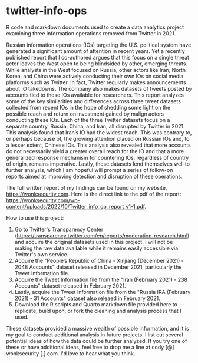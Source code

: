 # twitter-info-ops
R code and markdown documents used to create a data analytics project examining three information operations removed from Twitter in 2021.

Russian information operations (IOs) targeting the U.S. political system have generated a significant amount of attention in recent years.  Yet a recently published report that I co-authored argues that this focus on a single threat actor leaves the West open to being blindsided by other, emerging threats. While analysts in the West focused on Russia, other actors like Iran, North Korea, and China were actively conducting their own IOs on social media platforms such as Twitter. In fact, Twitter regularly makes announcements about IO takedowns. The company also makes datasets of tweets posted by accounts tied to these IOs available for researchers. This report analyzes some of the key similarities and differences across three tweet datasets collected from recent IOs in the hope of shedding some light on the possible reach and return on investment gained by malign actors conducting these IOs. Each of the three Twitter datasets focus on a separate country, Russia, China, and Iran, all disrupted by Twitter in 2021. This analysis found that Iran’s IO had the widest reach. This was contrary to, or perhaps because of, the growing attention placed on Russian IOs and, to a lesser extent, Chinese IOs. This analysis also revealed that more accounts do not necessarily yield a greater overall reach for the IO and that a more generalized response mechanism for countering IOs, regardless of country of origin, remains imperative. Lastly, these datasets lend themselves well to further analysis, which I am hopeful will prompt a series of follow-on reports aimed at improving detection and disruption of these operations.

The full written report of my findings can be found on my website, https://wonksecurity.com. Here is the direct link to the pdf of the report: https://wonksecurity.com/wp-content/uploads/2022/10/Twitter_info_op_report_v1-1.pdf.

How to use this project:
1. Go to Twitter's Transparency Center (https://transparency.twitter.com/en/reports/moderation-research.html) and acquire the original datasets used in this project. I will not be making the raw data available while it remains easily accessible via Twitter's own service.
2. Acquire the "People’s Republic of China - Xinjiang (December 2021) - 2048 Accounts" dataset released in December 2021, particularly the Tweet Information file.
3. Acquire the Tweet Information file from the "Iran (February 2021) - 238 Accounts" dataset released in February 2021.
4. Lastly, acquire the Tweet Information file from the "Russia IRA (February 2021) - 31 Accounts" dataset also releaed in February 2021.
5. Download the R scripts and Quarto markdown file provided here to replicate, build upon, or fork the cleaning and analysis process that I used.

These datasets provided a massive wealth of possible information, and it is my goal to conduct additional analysis in future projects. I list out several potential ideas of how the data could be further analyzed. If you try one of these or have additional ideas, feel free to drop me a line at cody [@] wonksecurity [.] com. I'd love to hear what you think.
